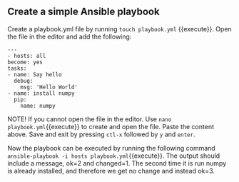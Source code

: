 ## Create a simple Ansible playbook

Create a playbook.yml file by running `touch playbook.yml` {{execute}}. Open the file in the editor and add the following:

    ---
    - hosts: all
    become: yes
    tasks:
    - name: Say hello
      debug:
        msg: 'Hello World'
    - name: install numpy
      pip:
        name: numpy

NOTE! If you cannot open the file in the editor. Use `nano playbook.yml`{{execute}} to create and open the file. Paste the content above. Save and exit by pressing `ctl-x` followed by `y` and `enter`.

Now the playbook can be executed by running the following command `ansible-playbook -i hosts playbook.yml`{{execute}}. The output should include a message, ok=2 and changed=1. The second time it is run numpy is already installed, and therefore we get no change and instead ok=3.
